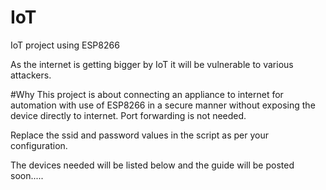 # IoT
IoT project using ESP8266

As the internet is getting bigger by IoT it will be vulnerable to various attackers.

#Why
This project is about connecting an appliance to internet for automation with use of ESP8266 in a secure manner without exposing the device directly to internet. Port forwarding is not needed.

Replace the ssid and password values in the script as per your configuration.

The devices needed will be listed below and the guide will be posted soon.....
